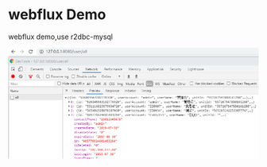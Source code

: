 # webflux Demo
 webflux demo,use r2dbc-mysql
 
 ![image](https://github.com/mingyunet/webfluxDemo/blob/master/sql/g1.png)
